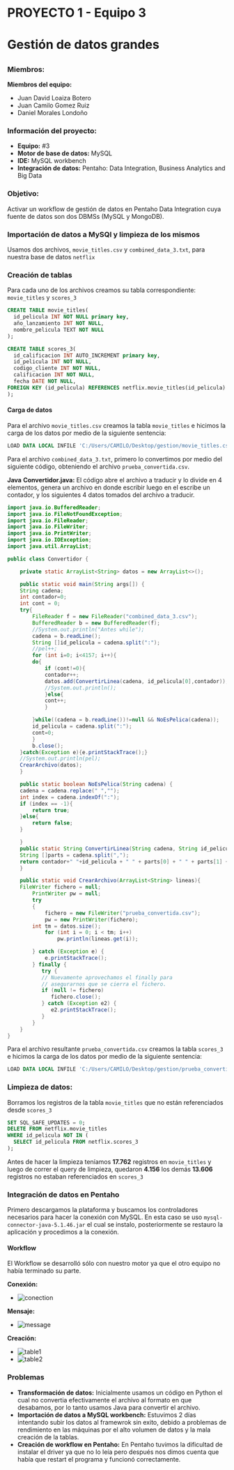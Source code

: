 # PROYECTO 1 - Equipo 3<h1>
# Gestión de datos grandes <h2>

### Miembros:
__Miembros del equipo:__
* Juan David Loaiza Botero
* Juan Camilo Gomez Ruiz    
* Daniel Morales Londoño    

### Información del proyecto:
* __Equipo:__ #3
* __Motor de base de datos:__ MySQL
* __IDE:__ MySQL workbench
* __Integración de datos:__ Pentaho: Data Integration, Business Analytics and Big Data

### Objetivo:
Activar un workflow de gestión de datos en Pentaho Data Integration cuya fuente de datos son dos DBMSs (MySQL y MongoDB).

### Importación de datos a MySQl y limpieza de los mismos
Usamos dos archivos, ``movie_titles.csv`` y ``combined_data_3.txt``, para nuestra base de datos ``netflix``

### Creación de tablas
Para cada uno de los archivos creamos su tabla correspondiente: ``movie_titles`` y ``scores_3``

```sql
CREATE TABLE movie_titles(
  id_pelicula INT NOT NULL primary key,
  año_lanzamiento INT NOT NULL,
  nombre_pelicula TEXT NOT NULL
);

CREATE TABLE scores_3(
  id_calificacion INT AUTO_INCREMENT primary key,
  id_pelicula INT NOT NULL,
  codigo_cliente INT NOT NULL,
  calificacion INT NOT NULL,
  fecha DATE NOT NULL,
FOREIGN KEY (id_pelicula) REFERENCES netflix.movie_titles(id_pelicula)
);

```

#### Carga de datos
Para el archivo ``movie_titles.csv`` creamos la tabla ``movie_titles`` e hicimos la carga de los datos por medio de la siguiente sentencia:
```sql
LOAD DATA LOCAL INFILE 'C:/Users/CAMILO/Desktop/gestion/movie_titles.csv' INTO TABLE netflix.movie_titles;
```
Para el archivo ``combined_data_3.txt``, primero lo convertimos por medio del siguiente código, obteniendo el archivo ``prueba_convertida.csv``.

__Java__
__Convertidor.java:__ El código abre el archivo a traducir y lo divide en 4 elementos, genera un archivo en donde escribir luego en el escribe un contador, y los siguientes 4 datos tomados del archivo a traducir.

```java
import java.io.BufferedReader;
import java.io.FileNotFoundException;
import java.io.FileReader;
import java.io.FileWriter;
import java.io.PrintWriter;
import java.io.IOException;
import java.util.ArrayList;

public class Convertidor {

    private static ArrayList<String> datos = new ArrayList<>();

    public static void main(String args[]) {
	String cadena;
	int contador=0;
	int cont = 0;
	try{
	    FileReader f = new FileReader("combined_data_3.csv");
	    BufferedReader b = new BufferedReader(f);
	    //System.out.println("Antes while");
	    cadena = b.readLine();
	    String []id_pelicula = cadena.split(":");
	    //pel++;
	    for (int i=0; i<4157; i++){
		do{
		    if (cont!=0){
		    contador++;
			datos.add(ConvertirLinea(cadena, id_pelicula[0],contador));
			//System.out.println();
		    }else{
			cont++;
		    }

		}while((cadena = b.readLine())!=null && NoEsPelica(cadena));
		id_pelicula = cadena.split(":");
		cont=0;
	    }
	    b.close();
	}catch(Exception e){e.printStackTrace();}
	//System.out.println(pel);
	CrearArchivo(datos);
    }

    public static boolean NoEsPelica(String cadena) {
	cadena = cadena.replace(" ","");
	int index = cadena.indexOf(":");
	if (index == -1){
	    return true;
	}else{
	    return false;
	}

    }
    public static String ConvertirLinea(String cadena, String id_pelicula,int contador) {
	String []parts = cadena.split(",");
	return contador+" "+id_pelicula + " " + parts[0] + " " + parts[1] + " " + parts[2];
    }

    public static void CrearArchivo(ArrayList<String> lineas){
	FileWriter fichero = null;
        PrintWriter pw = null;
        try
        {
            fichero = new FileWriter("prueba_convertida.csv");
            pw = new PrintWriter(fichero);
	    int tm = datos.size();
            for (int i = 0; i < tm; i++)
                pw.println(lineas.get(i));

        } catch (Exception e) {
            e.printStackTrace();
        } finally {
           try {
           // Nuevamente aprovechamos el finally para
           // asegurarnos que se cierra el fichero.
           if (null != fichero)
              fichero.close();
           } catch (Exception e2) {
              e2.printStackTrace();
           }
        }
    }
}

```

Para el archivo resultante ``prueba_convertida.csv`` creamos la tabla ``scores_3`` e hicimos la carga de los datos por medio de la siguiente sentencia:

```sql
LOAD DATA LOCAL INFILE 'C:/Users/CAMILO/Desktop/gestion/prueba_convertida.csv' INTO TABLE netflix.scores_3;
```

### Limpieza de datos:
Borramos los registros de la tabla ``movie_titles`` que no están referenciados desde ``scores_3``
```sql
SET SQL_SAFE_UPDATES = 0;
DELETE FROM netflix.movie_titles
WHERE id_pelicula NOT IN (
  SELECT id_pelicula FROM netflix.scores_3
);
```
Antes de hacer la limpieza teníamos __17.762__ registros en ``movie_titles`` y luego de correr el query de limpieza, quedaron __4.156__ los demás __13.606__ registros no estaban referenciados en ``scores_3``

### Integración de datos en Pentaho
Primero descargamos la plataforma y buscamos los controladores necesarios para hacer la conexión con MySQL. En esta caso se uso ``mysql-connector-java-5.1.46.jar`` el cual se instalo, posteriormente se restauro la aplicación y procedimos a la conexión.

#### Workflow
El Workflow se desarrolló sólo con nuestro motor ya que el otro equipo no había terminado su parte.

__Conexión:__
* ![conection](http://img.fenixzone.net/i/f5pkUo6.jpeg)

__Mensaje:__
* ![message](http://img.fenixzone.net/i/QUPk1rp.jpeg)

__Creación:__
* ![table1](http://img.fenixzone.net/i/kTg7IVo.jpeg)
* ![table2](http://img.fenixzone.net/i/XTNSwUW.jpeg)

### Problemas
* __Transformación de datos:__ Inicialmente usamos un código en Python el cual no convertia efectivamente el archivo al formato en que desabamos, por lo tanto usamos Java para convertir el archivo.
* __Importación de datos a MySQL workbench:__ Estuvimos 2 días intentando subir los datos al framewrok sin exito, debido a problemas de rendimiento en las máquinas por el alto volumen de datos y la mala creación de la tablas.
* __Creación de workflow en Pentaho:__ En Pentaho tuvimos la dificultad de instalar el driver ya que no lo leía pero después nos dimos cuenta que había que restart el programa y funcionó correctamente.
